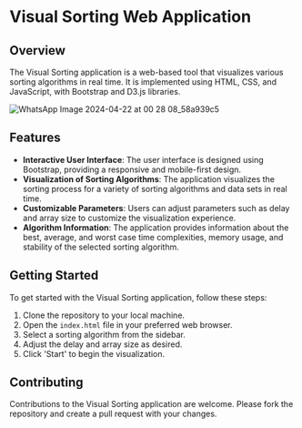 # Visual Sorting Web Application

## Overview
The Visual Sorting application is a web-based tool that visualizes various sorting algorithms in real time. It is implemented using HTML, CSS, and JavaScript, with Bootstrap and D3.js libraries.

![WhatsApp Image 2024-04-22 at 00 28 08_58a939c5](https://github.com/granthgg/Sorting_Algorithm_Visualizer/assets/69439823/02752eb5-a4fd-4ad8-87a3-ff8005f1a927)


## Features
- **Interactive User Interface**: The user interface is designed using Bootstrap, providing a responsive and mobile-first design.
- **Visualization of Sorting Algorithms**: The application visualizes the sorting process for a variety of sorting algorithms and data sets in real time.
- **Customizable Parameters**: Users can adjust parameters such as delay and array size to customize the visualization experience.
- **Algorithm Information**: The application provides information about the best, average, and worst case time complexities, memory usage, and stability of the selected sorting algorithm.

## Getting Started
To get started with the Visual Sorting application, follow these steps:

1. Clone the repository to your local machine.
2. Open the `index.html` file in your preferred web browser.
3. Select a sorting algorithm from the sidebar.
4. Adjust the delay and array size as desired.
5. Click 'Start' to begin the visualization.

## Contributing
Contributions to the Visual Sorting application are welcome. Please fork the repository and create a pull request with your changes.


